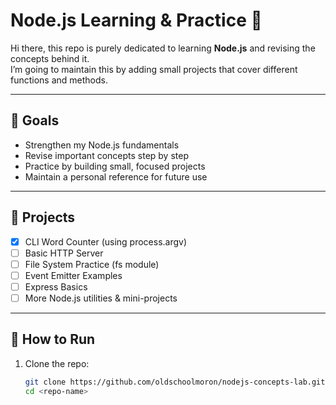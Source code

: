# Node.js Learning & Practice 🚀

Hi there, this repo is purely dedicated to learning **Node.js** and revising the concepts behind it.  
I’m going to maintain this by adding small projects that cover different functions and methods.

---

## 🎯 Goals
- Strengthen my Node.js fundamentals  
- Revise important concepts step by step  
- Practice by building small, focused projects  
- Maintain a personal reference for future use  

---

## 📂 Projects
- [x] CLI Word Counter (using process.argv)  
- [ ] Basic HTTP Server  
- [ ] File System Practice (fs module)  
- [ ] Event Emitter Examples  
- [ ] Express Basics  
- [ ] More Node.js utilities & mini-projects  

---

## 🚀 How to Run
1. Clone the repo:
   ```bash
   git clone https://github.com/oldschoolmoron/nodejs-concepts-lab.git
   cd <repo-name>
